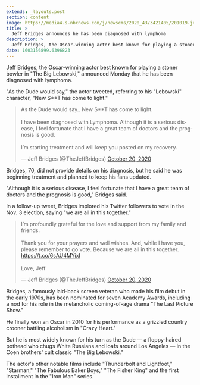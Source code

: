 ```yaml
--- 
extends: _layouts.post 
section: content 
image: https://media4.s-nbcnews.com/j/newscms/2020_43/3421405/201019-jeff-bridges-2018-ac-844p_613a8253d5ca2c4b1744807c3455497a.nbcnews-fp-1200-630.jpg 
title: > 
  Jeff Bridges announces he has been diagnosed with lymphoma 
description: > 
  Jeff Bridges, the Oscar-winning actor best known for playing a stoner bowler in "The Big Lebowski," announced Monday that he has been diagnosed with lymphoma."As the Dude would say," the actor tweeted, referring to his "Lebowski" character, "New S**T has come to light."As the Dude would say.. New S**T has come to light.— Jeff Bridges (@TheJeffBridges) October 20, 2020Bridges, 70, did not provide details on his diagnosis, but he said he was beginning treatment and planned to keep his fans updated.https://t.co/6sAU4MYixlLove, Jeff — Jeff Bridges (@TheJeffBridges) October 20, 2020Bridges, a famously laid-back screen veteran who made his film debut in the early 1970s, has been nominated for seven Academy Awards, including a nod for his role in the melancholic coming-of-age drama "The Last Picture Show." 
date: 1603156899.6396823 
--- 
```

<div><p class="endmarkEnabled">Jeff Bridges, the Oscar-winning actor best known for playing a stoner bowler in "The Big Lebowski," announced Monday that he has been diagnosed with lymphoma.</p><p class="endmarkEnabled">"As the Dude would say," the actor tweeted, referring to his "Lebowski" character, "New S**T has come to light."</p><blockquote class="twitter-tweet"><p lang="en" dir="ltr">As the Dude would say.. New S**T has come to light. <br><br>I have been diagnosed with Lymphoma. Although it is a serious disease, I feel fortunate that I have a great team of doctors and the prognosis is good. <br><br>I&#8217;m starting treatment and will keep you posted on my recovery.</p>&#8212; Jeff Bridges (@TheJeffBridges) <a href="https://twitter.com/TheJeffBridges/status/1318341223384518663?ref_src=twsrc%5Etfw">October 20, 2020</a></blockquote> <p class="endmarkEnabled">Bridges, 70, did not provide details on his diagnosis, but he said he was beginning treatment and planned to keep his fans updated.</p><p></p><p id="taboolaReadMoreBelow"></p><p class="endmarkEnabled">"Although it is a serious disease, I feel fortunate that I have a great team of doctors and the prognosis is good," Bridges said.</p><p class="endmarkEnabled">In a follow-up tweet, Bridges implored his Twitter followers to vote in the Nov. 3 election, saying "we are all in this together."</p><blockquote class="twitter-tweet"><p lang="en" dir="ltr">I&#8217;m profoundly grateful for the love and support from my family and friends.<br><br>Thank you for your prayers and well wishes. And, while I have you, please remember to go vote. Because we are all in this together. <a href="https://t.co/6sAU4MYixl">https://t.co/6sAU4MYixl</a><br><br>Love, Jeff</p>&#8212; Jeff Bridges (@TheJeffBridges) <a href="https://twitter.com/TheJeffBridges/status/1318341224772796417?ref_src=twsrc%5Etfw">October 20, 2020</a></blockquote> <p class="endmarkEnabled">Bridges, a famously laid-back screen veteran who made his film debut in the early 1970s, has been nominated for seven Academy Awards, including a nod for his role in the melancholic coming-of-age drama "The Last Picture Show."</p><p></p><p class="endmarkEnabled">He finally won an Oscar in 2010 for his performance as a grizzled country crooner battling alcoholism in "Crazy Heart."</p><p class="endmarkEnabled">But he is most widely known for his turn as the Dude &#8212; a floppy-haired pothead who chugs White Russians and loafs around Los Angeles &#8212; in the Coen brothers' cult classic "The Big Lebowski."</p><p class="endmarkEnabled">The actor's other notable films include "Thunderbolt and Lightfoot," "Starman," "The Fabulous Baker Boys," "The Fisher King" and the first installment in the "Iron Man" series.</p></div>